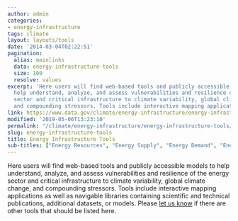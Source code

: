 ```yaml
---
author: admin
categories:
- energy-infrastructure
tags: climate
layout: layouts/tools
date: '2014-03-04T02:22:51'
pagination:
  alias: mainlinks
  data: energy-infrastructure-tools
  size: 100
  resolve: values
excerpt: 'Here users will find web-based tools and publicly accessible models to
  help understand, analyze, and assess vulnerabilities and resilience of the energy
  sector and critical infrastructure to climate variability, global climate change,
  and compounding stressors. Tools include interactive mapping applications…'
link: https://www.data.gov/climate/energy-infrastructure/energy-infrastructure-tools/
modified: '2019-05-06T13:23:10'
permalink: "/climate/energy-infrastructure/energy-infrastructure-tools/"
slug: energy-infrastructure-tools
title: Energy Infrastructure Tools
sub-titles: ["Energy Resources", "Energy Supply", "Energy Demand", "Energy Conversion", "Energy Infrastructure", "Energy Resilience"]
---
```


Here users will find web-based tools and publicly accessible models to help understand, analyze, and assess vulnerabilities and resilience of the energy sector and critical infrastructure to climate variability, global climate change, and compounding stressors. Tools include interactive mapping applications as well as navigable libraries containing scientific and technical publications, additional datasets, or models. Please [let us know](http://www.data.gov/climate/climate-feedback/) if there are other tools that should be listed here.
